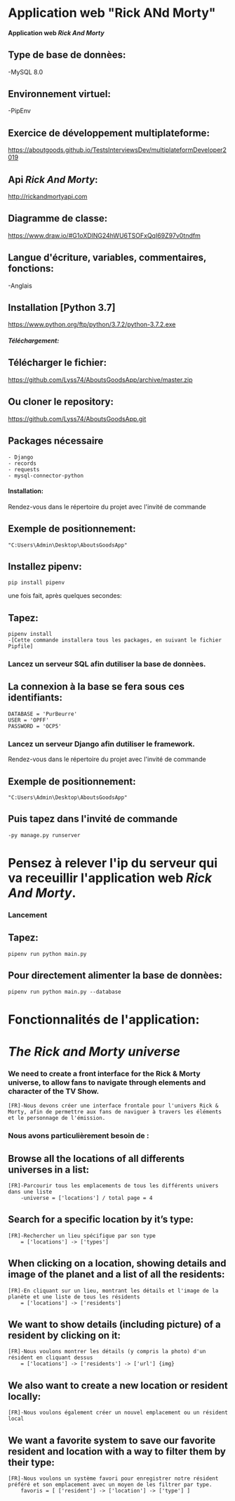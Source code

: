 # Application web "Rick ANd Morty"

#### Application web *Rick And Morty*

## Type de base de donnèes:
-MySQL 8.0

## Environnement virtuel:
-PipEnv

## Exercice de développement multiplateforme:
https://aboutgoods.github.io/TestsInterviewsDev/multiplateformDeveloper2019

## Api *Rick And Morty*:
http://rickandmortyapi.com 

## Diagramme de classe: 
https://www.draw.io/#G1oXDlNG24hWU6TSOFxQqI69Z97v0tndfm

## Langue d'écriture, variables, commentaires, fonctions: 
-Anglais

## Installation [Python 3.7]
https://www.python.org/ftp/python/3.7.2/python-3.7.2.exe

##### Téléchargement:

## Télécharger le fichier: 
https://github.com/Lyss74/AboutsGoodsApp/archive/master.zip

## Ou cloner le repository:
https://github.com/Lyss74/AboutsGoodsApp.git

## Packages nécessaire
    - Django
    - records 
    - requests 
    - mysql-connector-python                

#### Installation:
Rendez-vous dans le répertoire du projet avec l'invité de commande

## Exemple de positionnement: 
    "C:Users\Admin\Desktop\AboutsGoodsApp"

## Installez pipenv: 
    pip install pipenv

une fois fait, après quelques secondes:

## Tapez: 
    pipenv install 
    -[Cette commande installera tous les packages, en suivant le fichier Pipfile]

### Lancez un serveur SQL afin dutiliser la base de donnèes.

## La connexion à la base se fera sous ces identifiants: 
    DATABASE = 'PurBeurre'
    USER = 'OPFF' 
    PASSWORD = 'OCP5' 

### Lancez un serveur Django afin dutiliser le framework.

Rendez-vous dans le répertoire du projet avec l'invité de commande

## Exemple de positionnement: 
    "C:Users\Admin\Desktop\AboutsGoodsApp"

## Puis tapez dans l'invité de commande
    -py manage.py runserver
# Pensez à relever l'ip du serveur qui va receuillir l'application web *Rick And Morty*.

### Lancement

## Tapez: 
    pipenv run python main.py 

## Pour directement alimenter la base de donnèes:
    pipenv run python main.py --database 


# Fonctionnalités de l'application:

# *The Rick and Morty universe*

### We need to create a front interface for the Rick & Morty universe, to allow fans to navigate through elements and character of the TV Show.
    [FR]-Nous devons créer une interface frontale pour l'univers Rick & Morty, afin de permettre aux fans de naviguer à travers les éléments et le personnage de l'émission.

### Nous avons particulièrement besoin de :

## Browse all the locations of all differents universes in a list:
    [FR]-Parcourir tous les emplacements de tous les différents univers dans une liste 
        -universe = ['locations'] / total page = 4

## Search for a specific location by it’s type:
    [FR]-Rechercher un lieu spécifique par son type 
        = ['locations'] -> ['types']

## When clicking on a location, showing details and image of the planet and a list of all the residents:
    [FR]-En cliquant sur un lieu, montrant les détails et l'image de la planète et une liste de tous les résidents
        = ['locations'] -> ['residents']

## We want to show details (including picture) of a resident by clicking on it:
    [FR]-Nous voulons montrer les détails (y compris la photo) d'un résident en cliquant dessus
        = ['locations'] -> ['residents'] -> ['url'] {img}

## We also want to create a new location or resident locally:
    [FR]-Nous voulons également créer un nouvel emplacement ou un résident local

## We want a favorite system to save our favorite resident and location with a way to filter them by their type:
    [FR]-Nous voulons un système favori pour enregistrer notre résident préféré et son emplacement avec un moyen de les filtrer par type.
        favoris = [ ['resident'] -> ['location'] -> ['type'] ]
